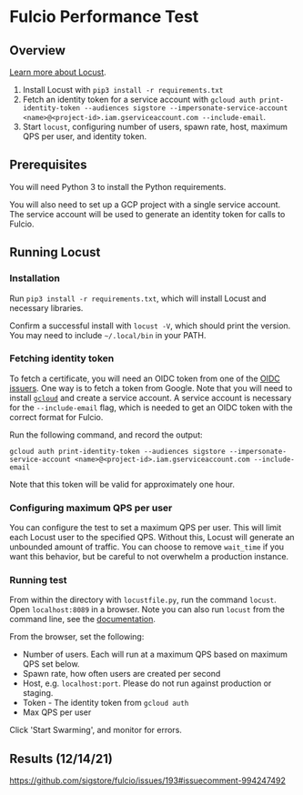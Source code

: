 # Fulcio Performance Test

## Overview

[Learn more about Locust](http://docs.locust.io/en/stable/index.html).

1. Install Locust with `pip3 install -r requirements.txt`
1. Fetch an identity token for a service account with `gcloud auth print-identity-token --audiences sigstore --impersonate-service-account <name>@<project-id>.iam.gserviceaccount.com --include-email`.
1. Start `locust`, configuring number of users, spawn rate, host, maximum QPS per user, and identity token.

## Prerequisites

You will need Python 3 to install the Python requirements.

You will also need to set up a GCP project with a single service account. The service account will be used to generate an identity token for calls to Fulcio.

## Running Locust

### Installation

Run `pip3 install -r requirements.txt`, which will install Locust and necessary libraries.

Confirm a successful install with `locust -V`, which should print the version. You may need to include `~/.local/bin` in your PATH.

### Fetching identity token

To fetch a certificate, you will need an OIDC token from one of the [OIDC issuers](https://github.com/sigstore/fulcio/blob/main/config/fulcio-config.yaml). One way is to fetch a token from Google. Note that you will need to install [`gcloud`](https://cloud.google.com/sdk/gcloud) and create a service account. A service account is necessary for the `--include-email` flag, which is needed to get an OIDC token with the correct format for Fulcio.

Run the following command, and record the output:

`gcloud auth print-identity-token --audiences sigstore --impersonate-service-account <name>@<project-id>.iam.gserviceaccount.com --include-email`

Note that this token will be valid for approximately one hour.

### Configuring maximum QPS per user

You can configure the test to set a maximum QPS per user. This will limit each Locust user to the specified QPS. Without this, Locust will generate an unbounded amount of traffic. You can choose to remove `wait_time` if you want this behavior, but be careful to not overwhelm a production instance.

### Running test

From within the directory with `locustfile.py`, run the command `locust`. Open `localhost:8089` in a browser. Note you can also run `locust` from the command line, see the [documentation](http://docs.locust.io/en/stable/configuration.html#configuration).

From the browser, set the following:
* Number of users. Each will run at a maximum QPS based on maximum QPS set below.
* Spawn rate, how often users are created per second
* Host, e.g. `localhost:port`. Please do not run against production or staging.
* Token - The identity token from `gcloud auth`
* Max QPS per user

Click 'Start Swarming', and monitor for errors.

## Results (12/14/21)

https://github.com/sigstore/fulcio/issues/193#issuecomment-994247492
